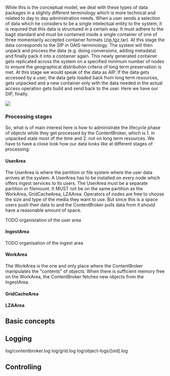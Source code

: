 While this is the conceptual model, we deal with these types of data packages in a slightly different terminology
which is more technical and related to day to day administration needs. When a user sends a selection of data which he considers
to be a single intelectual entity to the system, it is required that this data is structured in a certain way. 
It must adhere to the bagit standard and must be contained inside a single container of one of three momentarily 
accepted container formats (zip,tgz,tar). At this stage the data corresponds to the SIP in OAIS-terminology.
The system will then unpack and process the data (e.g. doing conversions, adding metadata) and finally pack it into a container again. 
This newly generated container gets replicated across the system on a specified minimum number of nodes to ensure the geographical
distribution criteria of long term preservation is met. At this stage we would speak of the data as AIP. If the data gets
accessed by a user, the data gets loaded back from long term resources, gets unpacked and a new container only with the 
data needed in the actual access operation gets build and send back to the user. Here we have our DIP, finally.

![](https://raw2.github.com/da-nrw/DNSCore/master/ContentBroker/src/main/markdown/processing_stages.jpg)

### Processing stages
So, what is of main interest here is how to administrate the lifecycle phase of objects while they get processed
by the ContentBroker, which is 1. in unpacked state most of the time and 2. not on long term resources. We have to 
have a close look how our data looks like at different stages of processing:

#### UserArea
The UserArea is where the partition or file system where the user data arrives at the system. A UserArea
has to be installed on every node which offers ingest services to its users. The UserArea must be a separate partition or
filemount. It MUST not be on the same partition as the WorkArea, GridCacheArea, LZAArea.
Operators of nodes are free to choose the size and type of the media they want to use. But since this is a space users
push their data to and the ContentBroker pulls data from it should have a reasonable amount of space.

TODO organistation of the user area

#### IngestArea

TODO organisation of the ingest area

#### WorkArea
The WorkArea is the one and only place where the ContentBroker manipulates the "contents" of objects. When there is
sufficient memory free on the WorkArea, the ContentBroker fetches new objects from the IngestArea.



#### GridCacheArea


#### LZAArea


## Basic concepts


## Logging

log/contentbroker.log
log/grid.log
log/object-logs/[oid].log

## Controlling


